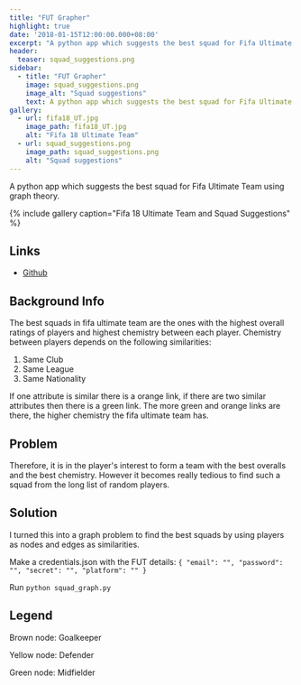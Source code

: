 ```yaml
---
title: "FUT Grapher"
highlight: true
date: '2018-01-15T12:00:00.000+08:00'
excerpt: "A python app which suggests the best squad for Fifa Ultimate Team using graph theory."
header:
  teaser: squad_suggestions.png
sidebar:
  - title: "FUT Grapher"
    image: squad_suggestions.png
    image_alt: "Squad suggestions"
    text: A python app which suggests the best squad for Fifa Ultimate Team using graph theory.
gallery:
  - url: fifa18_UT.jpg
    image_path: fifa18_UT.jpg
    alt: "Fifa 18 Ultimate Team"
  - url: squad_suggestions.png
    image_path: squad_suggestions.png
    alt: "Squad suggestions"
---
```


A python app which suggests the best squad for Fifa Ultimate Team using graph theory.

{% include gallery caption="Fifa 18 Ultimate Team and Squad Suggestions" %}

## Links

* [Github](https://github.com/WaqasAliAbbasi/FUT_Grapher)

## Background Info

The best squads in fifa ultimate team are the ones with the highest overall ratings of players and highest chemistry between each player. Chemistry between players depends on the following similarities:

1.  Same Club
2.  Same League
3.  Same Nationality

If one attribute is similar there is a orange link, if there are two similar attributes then there is a green link. The more green and orange links are there, the higher chemistry the fifa ultimate team has.

## Problem

Therefore, it is in the player's interest to form a team with the best overalls and the best chemistry. However it becomes really tedious to find such a squad from the long list of random players.

## Solution

I turned this into a graph problem to find the best squads by using players as nodes and edges as similarities.

Make a credentials.json with the FUT details:
`{ "email": "", "password": "", "secret": "", "platform": "" }`

Run `python squad_graph.py`

## Legend

Brown node: Goalkeeper

Yellow node: Defender

Green node: Midfielder
